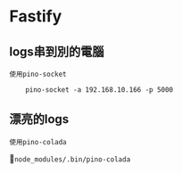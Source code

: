 # Fastify
## logs串到別的電腦
    使用pino-socket
```
    pino-socket -a 192.168.10.166 -p 5000
```
## 漂亮的logs
    使用pino-colada
```
    node_modules/.bin/pino-colada
    ```
